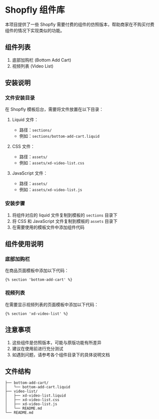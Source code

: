 # Shopfly 组件库

本项目提供了一些 Shopfly 需要付费的组件的仿照版本，帮助商家在不购买付费组件的情况下实现类似的功能。

## 组件列表

1. 底部加购栏 (Bottom Add Cart)
2. 视频列表 (Video List)

## 安装说明

### 文件安装目录

在 Shopfly 模板后台，需要将文件放置在以下目录：

1. Liquid 文件：
   - 路径：`sections/`
   - 例如：`sections/bottom-add-cart.liquid`

2. CSS 文件：
   - 路径：`assets/`
   - 例如：`assets/xd-video-list.css`

3. JavaScript 文件：
   - 路径：`assets/`
   - 例如：`assets/xd-video-list.js`

### 安装步骤

1. 将组件对应的 liquid 文件复制到模板的 `sections` 目录下
2. 将 CSS 和 JavaScript 文件复制到模板的 `assets` 目录下
3. 在需要使用的模板文件中添加组件代码

## 组件使用说明

### 底部加购栏

在商品页面模板中添加以下代码：

```liquid
{% section 'bottom-add-cart' %}
```

### 视频列表

在需要显示视频列表的页面模板中添加以下代码：

```liquid
{% section 'xd-video-list' %}
```

## 注意事项

1. 这些组件是仿照版本，可能与原版功能有所差异
2. 建议在使用前进行充分测试
3. 如遇到问题，请参考各个组件目录下的具体说明文档

## 文件结构

```
├── bottom-add-cart/
│   └── bottom-add-cart.liquid
├── video-list/
│   ├── xd-video-list.liquid
│   ├── xd-video-list.css
│   ├── xd-video-list.js
│   └── README.md
└── README.md
```
